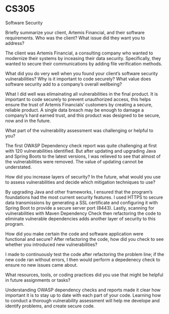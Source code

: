 # CS305
Software Security

Briefly summarize your client, Artemis Financial, and their software requirements. Who was the client? What issue did they want you to address?

The client was Artemis Financial, a consulting company who wanted to modernize their systems by inceasing their data security. Specifically, they wanted to secure their communications by adding file verification methods. 

What did you do very well when you found your client’s software security vulnerabilities? Why is it important to code securely? What value does software security add to a company’s overall wellbeing?

What I did well was elimainating all vulnerabilities in the final product. It is important to code securely to prevent unauthorized access, this helps ensure the trust of Artemis Financials’ customers by creating a secure, reliable product. A single data breach may be enough to damage a company’s hard earned trust, and this product was designed to be secure, now and in the future. 

What part of the vulnerability assessment was challenging or helpful to you?

The first OWASP Dependency check report was quite challenging at first with 120 vulnerabilities identified. But after updating and upgrading Java and Spring Boots to the latest versions, I was relieved to see that almost of the vulnerabilities were removed. The value of updating cannot be understated. 

How did you increase layers of security? In the future, what would you use to assess vulnerabilities and decide which mitigation techniques to use?

By upgrading Java and other frameworks, I ensured that the program’s foundations had the most current security features. I used HTTPS to secure data transmissions by generating a SSL certificate and configuring it with Spring Boot to provide a secure server port (8443). Lastly, scanning for vulnerabilities with Maven Dependency Check then refactoring the code to eliminate vulnerable dependencies adds another layer of security to this program. 

How did you make certain the code and software application were functional and secure? After refactoring the code, how did you check to see whether you introduced new vulnerabilities?

I made to continuously test the code after refactoring the problem line; if the new code ran without errors, I then would perform a depedenecy check to ensure no new issues came about. 

What resources, tools, or coding practices did you use that might be helpful in future assignments or tasks?

Understanding OWASP dependency checks and reports made it clear how important it is to stay up to date with each part of your code. Learning how to conduct a thorough vulnerability assessment will help me develope and identify problems, and create secure code. 

